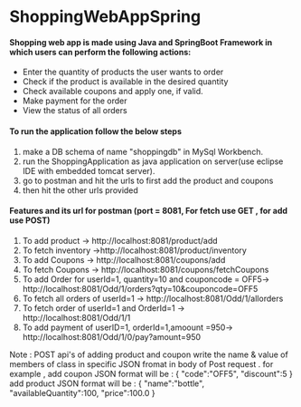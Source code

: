 # ShoppingWebAppSpring

#### Shopping web app is made using Java and SpringBoot Framework in which users can perform the following actions:
* Enter the quantity of products the user wants to order
* Check if the product is available in the desired quantity
* Check available coupons and apply one, if valid.
* Make payment for the order
* View the status of all orders

#### To run the application follow the below steps 
1. make a DB schema of name "shoppingdb" in MySql Workbench.
2. run the ShoppingApplication as java application on server(use eclipse IDE with embedded tomcat server).
3. go to postman and hit the urls to first add the product and coupons 
4. then hit the other urls provided 
   
#### Features and its url for postman (port = 8081, For fetch use GET , for add use POST)
1. To add product -> http://localhost:8081/product/add 
2. To fetch inventory ->http://localhost:8081/product/inventory
3. To add Coupons -> http://localhost:8081/coupons/add
4. To fetch Coupons -> http://localhost:8081/coupons/fetchCoupons
5. To add Order for userId=1, quantity=10 and couponcode = OFF5-> http://localhost:8081/Odd/1/orders?qty=10&couponcode=OFF5
6. To fetch all orders of userId=1 -> http://localhost:8081/Odd/1/allorders
7. To fetch order of userId=1 and OrderId=1 -> http://localhost:8081/Odd/1/1
8. To add payment of userID=1, orderId=1,amoount =950-> http://localhost:8081/Odd/1/0/pay?amount=950

Note : POST api's of adding product and coupon write the name & value of members of class in specific JSON fromat in body of Post request . 
       for example , add coupon JSON format will be :
       {
          "code":"OFF5",
          "discount":5
       }
         add product JSON format will be :
       { 
           "name":"bottle",
           "availableQuantity":100,
           "price":100.0
        }
